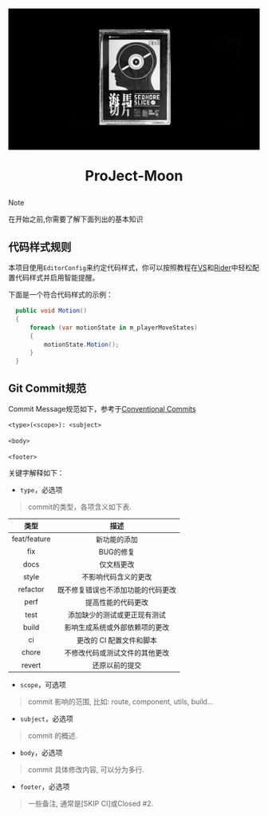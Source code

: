  <h1 align="center">

![Logo](resources/images/Logo/Logo.png)

ProJect-Moon
</h1>

> [!NOTE]
> 在开始之前,你需要了解下面列出的基本知识

## 代码样式规则

本项目使用`EditorConfig`来约定代码样式，你可以按照教程在[VS](https://learn.microsoft.com/zh-cn/visualstudio/ide/code-styles-and-code-cleanup?view=vs-2022)和[Rider](https://www.jetbrains.com/help/rider/Using_EditorConfig.html)中轻松配置代码样式并启用智能提醒。

下面是一个符合代码样式的示例：

```c#
  public void Motion()
  {
      foreach (var motionState in m_playerMoveStates)
      {
          motionState.Motion();
      }
  }
```

## Git Commit规范

Commit Message规范如下，参考于[Conventional Commits](<https://www.conventionalcommits.org/en/v1.0.0/#:~:text=feat%3A%20a%20commit%20of%20the,with%20MAJOR%20in%20Semantic%20Versioning>)

```text
<type>(<scope>): <subject>

<body>

<footer>
```

关键字解释如下：

- `type`，必选项

> commit的类型，各项含义如下表.

|     类型     |                描述                |
|:------------:|:--------------------------------:|
| feat/feature |            新功能的添加            |
|     fix      |             BUG的修复              |
|     docs     |             仅文档更改             |
|    style     |        不影响代码含义的更改        |
|   refactor   | 既不修复错误也不添加功能的代码更改 |
|     perf     |         提高性能的代码更改         |
|     test     |    添加缺少的测试或更正现有测试    |
|    build     |   影响生成系统或外部依赖项的更改   |
|      ci      |      更改的 Cl 配置文件和脚本      |
|    chore     |   不修改代码或测试文件的其他更改   |
|    revert    |           还原以前的提交           |

- `scope`，可选项

> commit 影响的范围, 比如: route, component, utils, build...

- `subject`，必选项

> commit 的概述.

- `body`，必选项

> commit 具体修改内容, 可以分为多行.

- `footer`，必选项

> 一些备注, 通常是[SKIP CI]或Closed #2.
